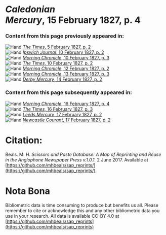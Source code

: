 # *Caledonian Mercury*, 15 February 1827, p. 4  
  
### Content from this page previously appeared in:  
![Hand](http://scissorsandpaste.net/wp-content/uploads/2017/06/smallhandpointer.png) [*The Times*, 5 February 1827, p. 2](https://mhbeals.github.io/sap_html/The-Times/The-Times-5-February-1827-p-2)  
![Hand](http://scissorsandpaste.net/wp-content/uploads/2017/06/smallhandpointer.png) [*Ipswich Journal*, 10 February 1827, p. 2](https://mhbeals.github.io/sap_html/Ipswich-Journal/Ipswich-Journal-10-February-1827-p-2)  
![Hand](http://scissorsandpaste.net/wp-content/uploads/2017/06/smallhandpointer.png) [*Morning Chronicle*, 10 February 1827, p. 3](https://mhbeals.github.io/sap_html/Morning-Chronicle/Morning-Chronicle-10-February-1827-p-3)  
![Hand](http://scissorsandpaste.net/wp-content/uploads/2017/06/smallhandpointer.png) [*The Times*, 10 February 1827, p. 2](https://mhbeals.github.io/sap_html/The-Times/The-Times-10-February-1827-p-2)  
![Hand](http://scissorsandpaste.net/wp-content/uploads/2017/06/smallhandpointer.png) [*Morning Chronicle*, 12 February 1827, p. 2](https://mhbeals.github.io/sap_html/Morning-Chronicle/Morning-Chronicle-12-February-1827-p-2)  
![Hand](http://scissorsandpaste.net/wp-content/uploads/2017/06/smallhandpointer.png) [*Morning Chronicle*, 13 February 1827, p. 3](https://mhbeals.github.io/sap_html/Morning-Chronicle/Morning-Chronicle-13-February-1827-p-3)  
![Hand](http://scissorsandpaste.net/wp-content/uploads/2017/06/smallhandpointer.png) [*Derby Mercury*, 14 February 1827, p. 2](https://mhbeals.github.io/sap_html/Derby-Mercury/Derby-Mercury-14-February-1827-p-2)  
  
### Content from this page subsequently appeared in:  
![Hand](http://scissorsandpaste.net/wp-content/uploads/2017/06/smallhandpointer.png) [*Morning Chronicle*, 16 February 1827, p. 4](https://mhbeals.github.io/sap_html/Morning-Chronicle/Morning-Chronicle-16-February-1827-p-4)  
![Hand](http://scissorsandpaste.net/wp-content/uploads/2017/06/smallhandpointer.png) [*The Times*, 16 February 1827, p. 3](https://mhbeals.github.io/sap_html/The-Times/The-Times-16-February-1827-p-3)  
![Hand](http://scissorsandpaste.net/wp-content/uploads/2017/06/smallhandpointer.png) [*Leeds Mercury*, 17 February 1827, p. 2](https://mhbeals.github.io/sap_html/Leeds-Mercury/Leeds-Mercury-17-February-1827-p-2)  
![Hand](http://scissorsandpaste.net/wp-content/uploads/2017/06/smallhandpointer.png) [*Newcastle Courant*, 17 February 1827, p. 2](https://mhbeals.github.io/sap_html/Newcastle-Courant/Newcastle-Courant-17-February-1827-p-2)  


# Citation: 

Beals. M. H. *Scissors and Paste Database: A Map of Reprinting and Reuse in the Anglophone Newspaper Press v.1.0.1.* 2 June 2017. Available at [https://github.com/mhbeals/sap_reprints/](https://github.com/mhbeals/sap_reprints/). 

# Nota Bona

Bibliometric data is time consuming to produce but benefits us all. Please remember to cite or acknowledge this and any other bibliometric data you use in your research. All data is available CC-BY 4.0 at [https://github.com/mhbeals/sap_reprints](https://github.com/mhbeals/sap_reprints)
